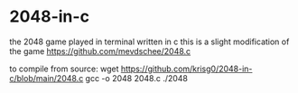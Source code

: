 # 2048-in-c
the 2048 game played in terminal written in c
this is a slight modification of the game https://github.com/mevdschee/2048.c

to compile from source:
wget https://github.com/krisg0/2048-in-c/blob/main/2048.c
gcc -o 2048 2048.c
./2048

